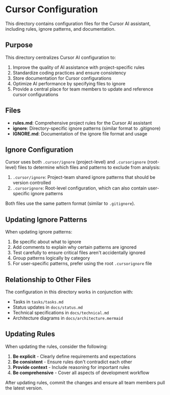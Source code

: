 # Cursor Configuration

This directory contains configuration files for the Cursor AI assistant, including rules, ignore patterns, and documentation.

## Purpose

This directory centralizes Cursor AI configuration to:

1. Improve the quality of AI assistance with project-specific rules
2. Standardize coding practices and ensure consistency
3. Store documentation for Cursor configurations
4. Optimize AI performance by specifying files to ignore
5. Provide a central place for team members to update and reference cursor configurations

## Files

* **rules.md**: Comprehensive project rules for the Cursor AI assistant
* **ignore**: Directory-specific ignore patterns (similar format to .gitignore)
* **IGNORE.md**: Documentation of the ignore file format and usage

## Ignore Configuration

Cursor uses both `.cursor/ignore` (project-level) and `.cursorignore` (root-level) files to determine which files and patterns to exclude from analysis:

1. `.cursor/ignore`: Project-team shared ignore patterns that should be version controlled
2. `.cursorignore`: Root-level configuration, which can also contain user-specific ignore patterns

Both files use the same pattern format (similar to `.gitignore`).

## Updating Ignore Patterns

When updating ignore patterns:

1. Be specific about what to ignore
2. Add comments to explain why certain patterns are ignored
3. Test carefully to ensure critical files aren't accidentally ignored
4. Group patterns logically by category
5. For user-specific patterns, prefer using the root `.cursorignore` file

## Relationship to Other Files

The configuration in this directory works in conjunction with:
- Tasks in `tasks/tasks.md`
- Status updates in `docs/status.md`
- Technical specifications in `docs/technical.md`
- Architecture diagrams in `docs/architecture.mermaid`

## Updating Rules

When updating the rules, consider the following:

1. **Be explicit** - Clearly define requirements and expectations
2. **Be consistent** - Ensure rules don't contradict each other
3. **Provide context** - Include reasoning for important rules
4. **Be comprehensive** - Cover all aspects of development workflow

After updating rules, commit the changes and ensure all team members pull the latest version. 